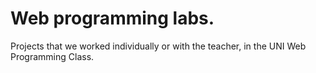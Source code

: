 # Web programming labs.

Projects that we worked individually or with the teacher, in  the UNI Web Programming Class.
